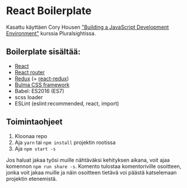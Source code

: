 # React Boilerplate

Kasattu käyttäen Cory Housen ["Building a JavaScript Development Environment"](https://app.pluralsight.com/library/courses/javascript-development-environment) kurssia Pluralsightissa.

## Boilerplate sisältää:
* [React](https://facebook.github.io/react/)
* [React router](https://github.com/ReactTraining/react-router)
* [Redux](http://redux.js.org/) (+ [react-redux](http://redux.js.org/docs/basics/UsageWithReact.html))
* [Bulma CSS framework](http://bulma.io/documentation/overview/start/)
* Babel: ES2016 (ES7)
* scss loader
* ESLint (eslint:recommended, react, import)

## Toimintaohjeet
1. Kloonaa repo
2. Aja ```yarn``` tai ```npm install``` projektin rootissa
3. Aja ```npm start -s```

Jos haluat jakaa työsi muille nähtäväksi kehityksen aikana, voit ajaa komennon ```npm run share -s```. Komento tulostaa komentoriville osoitteen, jonka voit jakaa muille ja näin osoitteen tietävä voi päästä katselemaan projektin etenemistä.
